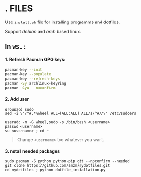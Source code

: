 # . FILES
Use ```install.sh``` file for installing programms and dotfiles.

Support _debian_ and _arch_ based linux.

## In `WSL` : 

#### 1. Refresh Pacman GPG keys:
```bash
pacman-key --init
pacman-key --populate
pacman-key --refresh-keys
pacman -Sy archlinux-keyring
pacman -Syu --noconfirm
```

#### 2. Add user
```shell
groupadd sudo
sed -i \'/^#.*%wheel ALL=(ALL:ALL) ALL/s/^#//\' /etc/sudoers
```
```shell
useradd -m -G wheel,sudo -s /bin/bash <username>
passwd <username>
su <username> ; cd ~
```
> Change `<username>` too whatever you want.
  
#### 3. nstall needed packages
```shell
sudo pacman -S python python-pip git --npconfirm --needed
git clone https://github.com/smzm/mydotfiles.git
cd mydotfiles ; python dotfile_installation.py
```
